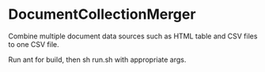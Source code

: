 # DocumentCollectionMerger
Combine multiple document data sources such as HTML table and CSV files to one CSV file.

Run ant for build, then sh run.sh with appropriate args.
